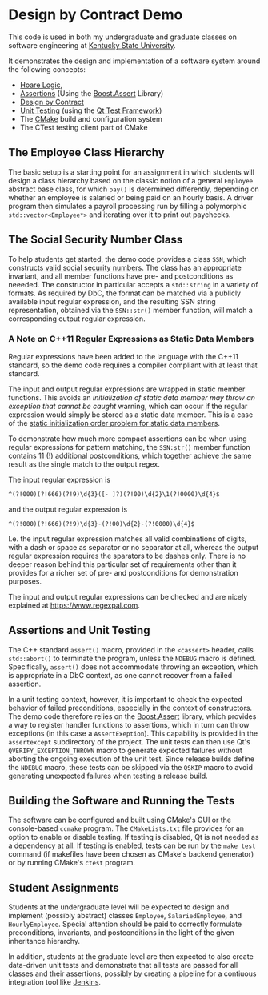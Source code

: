 Design by Contract Demo
=======================

This code is used in both my undergraduate and graduate classes
on software engineering
at [Kentucky State University](https://www.kysu.edu).

It demonstrates the design and implementation of a software system
around the following concepts:
-   [Hoare Logic](https://en.wikipedia.org/wiki/Hoare_logic),
-   [Assertions](https://en.wikipedia.org/wiki/Assertion_(software_development))
    (Using the
    [Boost.Assert](https://www.boost.org/doc/libs/1_72_0/libs/assert/doc/html/assert.html)
    Library)
-   [Design by Contract](https://en.wikipedia.org/wiki/Design_by_contract)
-   [Unit Testing](https://en.wikipedia.org/wiki/Unit_testing)
    (using the [Qt Test Framework](https://doc.qt.io/qt-5/qttest-index.html))
-   The [CMake](https://cmake.org) build and configuration system
-   The CTest testing client part of CMake

The Employee Class Hierarchy
----------------------------

The basic setup is a starting point for an assignment
in which students will design a class hierarchy based on the classic
notion of a general `Employee` abstract base class,
for which `pay()` is determined differently,
depending on whether an employee is salaried or being paid on an hourly basis.
A driver program then simulates a payroll processing run
by filling a polymorphic `std::vector<Employee*>`
and iterating over it to print out paychecks.

The Social Security Number Class
--------------------------------

To help students get started,
the demo code provides a class `SSN`,
which constructs
[valid social security numbers](https://en.wikipedia.org/wiki/Social_Security_number#Valid_SSNs).
The class has an appropriate invariant,
and all member functions have pre- and postconditions as neeeded.
The constructor in particular accepts a `std::string` in a variety of formats.
As required by DbC, the format can be matched
via a publicly available input regular expression,
and the resulting SSN string representation,
obtained via the `SSN::str()` member function,
will match a corresponding output regular expression.

### A Note on C++11 Regular Expressions as Static Data Members

Regular expressions have been added to the language with the C++11 standard,
so the demo code requires a compiler compliant with at least that standard.

The input and output regular expressions are wrapped in static member functions.
This avoids an
*initialization of static data member may throw an exception that cannot be caught*
warning, which can occur
if the regular expression would simply be stored as a static data member.
This is a case of the
[static initialization order problem for static data members](https://isocpp.org/wiki/faq/ctors#static-init-order-on-first-use-members).

To demonstrate how much more compact assertions can be
when using regular expressions for pattern matching,
the `SSN:str()` member function contains 11 (!) additional postconditions,
which together achieve the same result as the single match to the output regex.

The input regular expression is
```
^(?!000)(?!666)(?!9)\d{3}([- ]?)(?!00)\d{2}\1(?!0000)\d{4}$
```
and the output regular expression is
```
^(?!000)(?!666)(?!9)\d{3}-(?!00)\d{2}-(?!0000)\d{4}$
```
I.e. the input regular expression matches all valid combinations of digits,
with a dash or space as separator or no separator at all,
whereas the output regular expression requires the sparators to be dashes only.
There is no deeper reason behind this particular set of requirements
other than it provides for a richer set of pre- and postconditions
for demonstration purposes.

The input and output regular expressions can be checked
and are nicely explained at <https://www.regexpal.com>.

Assertions and Unit Testing
---------------------------

The C++ standard `assert()` macro,
provided in the `<cassert>` header,
calls `std::abort()` to terminate the program,
unless the `NDEBUG` macro is defined.
Specifically,
`assert()` does not accommodate throwing an exception,
which is appropriate in a DbC context,
as one cannot recover from a failed assertion.

In a unit testing context, however,
it is important to check the expected behavior of failed preconditions,
especially in the context of constructors.
The demo code therefore relies on the
[Boost.Assert](https://www.boost.org/doc/libs/1_72_0/libs/assert/doc/html/assert.html)
library,
which provides a way to register handler functions to assertions,
which in turn can throw exceptions
(in this case a `AssertExeption`).
This capability is provided in the `assertexcept` subdirectory of the project.
The unit tests can then use Qt's `QVERIFY_EXCEPTION_THROWN` macro
to generate expected failures
without aborting the ongoing execution of the unit test.
Since release builds define the `NDEBUG` macro,
these tests can be skipped via the `QSKIP` macro
to avoid generating unexpected failures when testing a release build.

Building the Software and Running the Tests
-------------------------------------------

The software can be configured and built using CMake's GUI
or the console-based `ccmake` program.
The `CMakeLists.txt` file provides for an option to enable or disable testing.
If testing is disabled,
Qt is not needed as a dependency at all.
If testing is enabled,
tests can be run by the `make test` command
(if makefiles have been chosen as CMake's backend generator)
or by running CMake's `ctest` program.

Student Assignments
-------------------

Students at the undergraduate level will be expected to design and implement
(possibly abstract)
classes `Employee`, `SalariedEmployee`, and `HourlyEmployee`.
Special attention should be paid to correctly formulate preconditions,
invariants, and postconditions
in the light of the given inheritance hierarchy.

In addition, students at the graduate level are then expected
to also create data-driven unit tests
and demonstrate that all tests are passed for all classes and their assertions,
possibly by creating a pipeline for a contiuous integration tool like
[Jenkins](https://jenkins.io).
